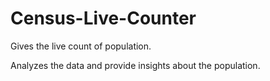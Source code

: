 # Census-Live-Counter
Gives the live count of population.

Analyzes the data and provide insights about the population.
